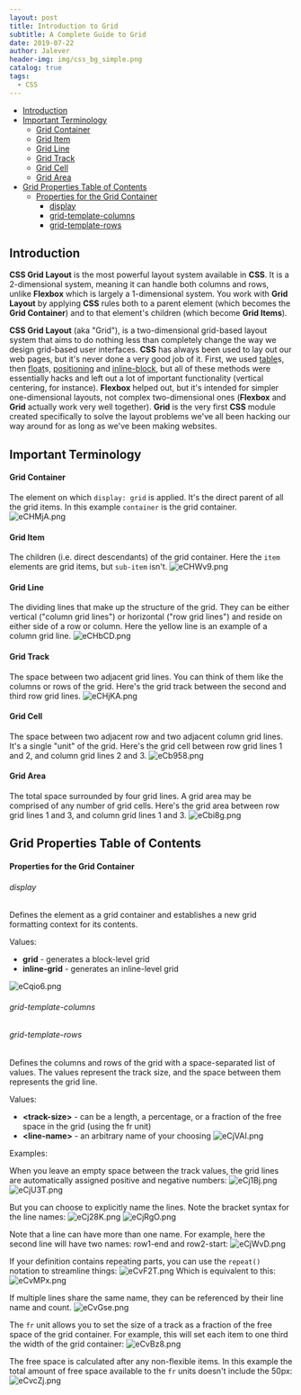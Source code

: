 ```yaml
---
layout: post
title: Introduction to Grid
subtitle: A Complete Guide to Grid
date: 2019-07-22
author: Jalever
header-img: img/css_bg_simple.png
catalog: true
tags:
  - CSS
---
```

- [Introduction](#introduction)
- [Important Terminology](#important-terminology)
    - [Grid Container](#grid-container)
    - [Grid Item](#grid-item)
    - [Grid Line](#grid-line)
    - [Grid Track](#grid-track)
    - [Grid Cell](#grid-cell)
    - [Grid Area](#grid-area)
- [Grid Properties Table of Contents](#grid-properties-table-of-contents)
    - [Properties for the Grid Container](#properties-for-the-grid-container)
        - [display](#display)
        - [grid-template-columns](#grid-template-columns)
        - [grid-template-rows](#grid-template-rows)

## Introduction
<strong>CSS Grid Layout</strong> is the most powerful layout system available in <strong>CSS</strong>. It is a 2-dimensional system, meaning it can handle both columns and rows, unlike <strong>Flexbox</strong> which is largely a 1-dimensional system. You work with <strong>Grid Layout</strong> by applying <strong>CSS</strong> rules both to a parent element (which becomes the <strong>Grid Container</strong>) and to that element's children (which become <strong>Grid Items</strong>).

<strong>CSS Grid Layout</strong> (aka "Grid"), is a two-dimensional grid-based layout system that aims to do nothing less than completely change the way we design grid-based user interfaces. <strong>CSS</strong> has always been used to lay out our web pages, but it's never done a very good job of it. First, we used <ins>table</ins>s, then <ins>float</ins>s, <ins>positioning</ins> and <ins>inline-block</ins>, but all of these methods were essentially hacks and left out a lot of important functionality (vertical centering, for instance). <strong>Flexbox</strong> helped out, but it's intended for simpler one-dimensional layouts, not complex two-dimensional ones (<strong>Flexbox</strong> and <strong>Grid</strong> actually work very well together). <strong>Grid</strong> is the very first <strong>CSS</strong> module created specifically to solve the layout problems we've all been hacking our way around for as long as we've been making websites.

## Important Terminology
#### Grid Container
The element on which `display: grid` is applied. It's the direct parent of all the grid items. In this example `container` is the grid container.
![eCHMjA.png](https://s2.ax1x.com/2019/07/22/eCHMjA.png)

#### Grid Item
The children (i.e. direct descendants) of the grid container. Here the `item` elements are grid items, but `sub-item` isn't.
![eCHWv9.png](https://s2.ax1x.com/2019/07/22/eCHWv9.png)

#### Grid Line
The dividing lines that make up the structure of the grid. They can be either vertical ("column grid lines") or horizontal ("row grid lines") and reside on either side of a row or column. Here the yellow line is an example of a column grid line.
![eCHbCD.png](https://s2.ax1x.com/2019/07/22/eCHbCD.png)

#### Grid Track
The space between two adjacent grid lines. You can think of them like the columns or rows of the grid. Here's the grid track between the second and third row grid lines.
![eCHjKA.png](https://s2.ax1x.com/2019/07/22/eCHjKA.png)

#### Grid Cell
The space between two adjacent row and two adjacent column grid lines. It's a single "unit" of the grid. Here's the grid cell between row grid lines 1 and 2, and column grid lines 2 and 3.
![eCb958.png](https://s2.ax1x.com/2019/07/22/eCb958.png)

#### Grid Area
The total space surrounded by four grid lines. A grid area may be comprised of any number of grid cells. Here's the grid area between row grid lines 1 and 3, and column grid lines 1 and 3.
![eCbi8g.png](https://s2.ax1x.com/2019/07/22/eCbi8g.png)

## Grid Properties Table of Contents
#### Properties for the Grid Container
###### display
Defines the element as a grid container and establishes a new grid formatting context for its contents.

Values:
- <strong>grid</strong> - generates a block-level grid
- <strong>inline-grid</strong> - generates an inline-level grid

![eCqio6.png](https://s2.ax1x.com/2019/07/22/eCqio6.png)

###### grid-template-columns
###### grid-template-rows
Defines the columns and rows of the grid with a space-separated list of values. The values represent the track size, and the space between them represents the grid line.

Values:
- <strong>&#60;track-size&#62;</strong> - can be a length, a percentage, or a fraction of the free space in the grid (using the fr unit)
- <strong>&#60;line-name&#62;</strong> - an arbitrary name of your choosing
![eCjVAI.png](https://s2.ax1x.com/2019/07/22/eCjVAI.png)

Examples:

When you leave an empty space between the track values, the grid lines are automatically assigned positive and negative numbers:
![eCj1Bj.png](https://s2.ax1x.com/2019/07/22/eCj1Bj.png)
![eCjU3T.png](https://s2.ax1x.com/2019/07/22/eCjU3T.png)

But you can choose to explicitly name the lines. Note the bracket syntax for the line names:
![eCj28K.png](https://s2.ax1x.com/2019/07/22/eCj28K.png)
![eCjRgO.png](https://s2.ax1x.com/2019/07/22/eCjRgO.png)

Note that a line can have more than one name. For example, here the second line will have two names: row1-end and row2-start:
![eCjWvD.png](https://s2.ax1x.com/2019/07/22/eCjWvD.png)

If your definition contains repeating parts, you can use the `repeat()` notation to streamline things:
![eCvF2T.png](https://s2.ax1x.com/2019/07/22/eCvF2T.png)
Which is equivalent to this:
![eCvMPx.png](https://s2.ax1x.com/2019/07/22/eCvMPx.png)

If multiple lines share the same name, they can be referenced by their line name and count.
![eCvGse.png](https://s2.ax1x.com/2019/07/22/eCvGse.png)

The `fr` unit allows you to set the size of a track as a fraction of the free space of the grid container. For example, this will set each item to one third the width of the grid container:
![eCvBz8.png](https://s2.ax1x.com/2019/07/22/eCvBz8.png)

The free space is calculated after any non-flexible items. In this example the total amount of free space available to the `fr` units doesn't include the 50px:
![eCvcZj.png](https://s2.ax1x.com/2019/07/22/eCvcZj.png)
